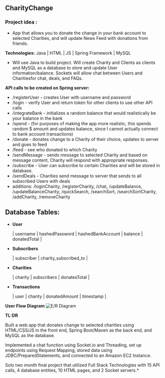 ## CharityChange

### Project idea : ###  
- App that allows you to donate the change in your bank account to selected Charities, and will update News Feed with donations from friends.

**Technologies:** Java | HTML | JS | Spring Framework | MySQL

  - Will use Java to build project. Will create Charity and Clients as clients and MySQL as a database to store and update User information/balance. Sockets will allow chat between Users and Charitiesfor chat, deals, and FAQs.

**API calls to be created on Spring server:**
  - /registerUser - creates User with username and password
  - /login - verify User and return token for other clients to use other API calls
  - /integrateBank - initializes a random balance that would realistically be your balance in the bank
  - /spend - (for purposes of making the app more realistic, this spends random $ amount and updates balance, since I cannot actually connect to bank account transactions)
  - /donate - donates change to a Charity of their choice, updates to server and goes to feed
  - /feed - see who donated to which Charity
  - /sendMessage - sends message to selected Charity and based on message content, Charity will respond with appropriate responses.
  - /subscribe - User can subscribe to certain Charities and will be stored in database.
  - /sendDeals - Charities send message to server that sends to all subscribed Users with deals
  - additions: /loginCharity, /registerCharity, /chat, /updateBalance, /updateBalanceCharity, /quickSearch, /searchSort, /searchSortCharity, /addCharity, /removeCharity

## Database Tables: ##

- **User**

  | username | hashedPassword | hashedBankAccount | balance | donatedTotal |

- **Subscribers**

  | subscriber | charity\_subscribed\_to |

- **Charities**

  | charity | subscribers | donatesTotal |

- **Transactions**

  | user | charity | donatedAmount | timestamp |



**User Flow Diagram**
![E/R Diagram](https://drive.google.com/uc?export=view&id=1Bh66YANxP4inWUcHvDlScWzcxLgu804E)


**TL:DR**

Built a web app that donates change to selected charities using HTML/CSS/JS in the front end, Spring Boot/Maven as the back end, and MySQL as the database.

Implemented a chat function using Socket.io and Threading, set up endpoints using Request Mapping, stored data using JDBC/PreparedStatements, and connected to an Amazon EC2 Instance.

Solo two month final project that utilized Full Stack Technologies with 15 API calls, 4 database entities, 10 HTML pages, and 2 Socket servers.*
